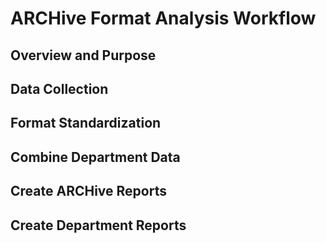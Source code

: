  # ARCHive Format Analysis Workflow
 
## Overview and Purpose

## Data Collection

## Format Standardization

## Combine Department Data

## Create ARCHive Reports 
 
## Create Department Reports
